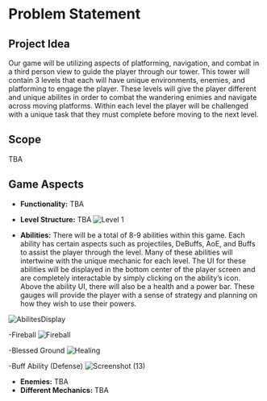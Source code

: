 # Problem Statement

## Project Idea
Our game will be utilizing aspects of platforming, navigation, and combat in a third person view to guide the player through our tower. This tower will contain 3 levels that each will have unique environments, enemies, and platforming to engage the player. These levels will give the player different and unique abilites in order to combat the wandering enimies and navigate across moving platforms. Within each level the player will be challenged with a unique task that they must complete before moving to the next level. 

## Scope
TBA

## Game Aspects
- **Functionality:** TBA
- **Level Structure:** TBA
![Level 1](https://user-images.githubusercontent.com/77936719/110409267-3cbbbc80-8044-11eb-9397-f9165bbf70ad.png)

- **Abilities:** There will be a total of 8-9 abilities within this game. Each ability has certain aspects such as projectiles, DeBuffs, AoE, and Buffs to assist the player through the level. Many of these abilities will intertwine with the unique mechanic for each level. The UI for these abilities will be displayed in the bottom center of the player screen and are completely interactable by simply clicking on the ability’s icon. Above the ability UI, there will also be a health and a power bar. These gauges will provide the player with a sense of strategy and planning on how they wish to use their powers.  

![AbilitesDisplay](https://user-images.githubusercontent.com/77936719/110409963-57426580-8045-11eb-84c0-7fd56d09f1a6.png)

  -Fireball
  ![Fireball](https://user-images.githubusercontent.com/77936719/110410225-c7e98200-8045-11eb-9085-f81c57f07273.png)

  -Blessed Ground
  ![Healing](https://user-images.githubusercontent.com/77936719/110410482-2e6ea000-8046-11eb-90f4-9ab2b3b1e704.png)

  -Buff Ability (Defense)
  ![Screenshot (13)](https://user-images.githubusercontent.com/77936719/110410519-3dede900-8046-11eb-91ec-1c17b1f08fea.png)

- **Enemies:** TBA
- **Different Mechanics:** TBA

